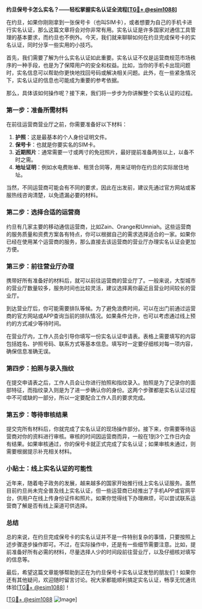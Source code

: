 **约旦保号卡怎么实名？——轻松掌握实名认证全流程[[TG💪+ @esim1088](https://t.me/s/esim1088)]**

在约旦，如果你刚刚拿到一张保号卡（也叫SIM卡），或者想要为自己的手机卡进行实名认证，那么这篇文章将会对你非常有用。实名认证是许多国家对通信工具管理的基本要求，而约旦也不例外。今天，我们就来聊聊如何在约旦完成保号卡的实名认证，同时分享一些实用的小技巧。

首先，我们需要了解为什么实名认证如此重要。实名认证不仅是运营商规范市场秩序的一种手段，也是为了保障用户的安全和权益。比如，当你的手机卡出现问题时，实名信息可以帮助你更快地找回号码或解决相关问题。此外，在一些紧急情况下，实名认证的信息也可能成为重要的参考依据。

那么，具体该如何操作呢？接下来，我们将一步步为你讲解整个实名认证的过程。

### 第一步：准备所需材料

在前往运营商营业厅之前，你需要准备好以下材料：

1. **护照**：这是最基本的个人身份证明文件。
2. **保号卡**：也就是你要实名的SIM卡。
3. **近期照片**：通常需要一寸或两寸的免冠照片，最好提前准备两张以上，以备不时之需。
4. **地址证明**：例如水电费账单、租赁合同等，用来证明你在约旦的实际居住地址。

当然，不同运营商可能会有不同的要求，因此在出发前，建议先通过官方网站或客服热线咨询清楚，以免遗漏必要的材料。

### 第二步：选择合适的运营商

约旦有几家主要的移动通信运营商，比如Zain、Orange和Umniah。这些运营商的服务质量和资费方案各有特点，你可以根据自己的需求选择适合的一家。如果你已经在使用某个运营商的服务，那么直接去该运营商的营业厅办理实名认证会更加方便。

### 第三步：前往营业厅办理

携带好所有准备好的材料后，就可以前往运营商的营业厅了。一般来说，大型城市的营业厅数量较多，服务时间也比较灵活，建议选择离你最近且营业时间较长的营业厅。

到达营业厅后，你可能需要排队等候。为了避免浪费时间，可以在出门前通过运营商的官方网站或APP查询当前的排队情况。如果条件允许，也可以考虑通过线上预约的方式减少等待时间。

在营业厅内，工作人员会引导你填写一份实名认证申请表。表格上需要填写的内容包括姓名、护照号码、联系方式等基本信息。填写时一定要仔细核对每一项内容，确保信息准确无误。

### 第四步：拍照与录入指纹

在提交申请表之后，工作人员会让你进行拍照和指纹录入。拍照是为了记录你的面部特征，而指纹录入则是为了进一步确认你的身份。这两个步骤都是实名认证过程中不可或缺的一部分，所以一定要配合工作人员的要求完成。

### 第五步：等待审核结果

提交完所有材料后，你就完成了实名认证的现场操作部分。接下来，你需要等待运营商对你的资料进行审核。审核的时间因运营商而异，一般在1到3个工作日内会有结果。如果审核通过，你的保号卡就正式完成了实名认证；如果审核未通过，则需要根据提示补充相关材料。

### 小贴士：线上实名认证的可能性

近年来，随着电子政务的发展，越来越多的国家开始推行线上实名认证服务。虽然目前约旦尚未完全普及线上实名认证，但一些运营商已经推出了手机APP或官网平台，供用户在线上传身份证件和照片。如果你觉得线下办理麻烦，可以尝试联系运营商了解是否有线上渠道可供选择。

### 总结

总的来说，在约旦完成保号卡的实名认证并不是一件特别复杂的事情，只要按照上述步骤逐步操作即可。不过，在实际操作中，还是有一些细节需要注意。比如，提前准备好所有必需的材料，尽量选择人少的时间段前往营业厅，以及仔细核对填写的信息等。

最后，希望这篇文章能够帮助到正在为约旦保号卡实名认证发愁的朋友们！如果你还有其他疑问，欢迎随时留言讨论。祝大家都能顺利搞定实名认证，畅享无忧通讯体验[[TG💪+ @esim1088](https://t.me/s/esim1088)]！

[[TG💪+ @esim1088](https://t.me/s/esim1088) ![Image](https://i.postimg.cc/4NQfJmqS/Snipaste-2025-05-13-00-14-12.png)]